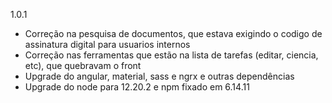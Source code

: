 1.0.1

* Correção na pesquisa de documentos, que estava exigindo o codigo de assinatura digital para usuarios internos
* Correção nas ferramentas que estão na lista de tarefas (editar, ciencia, etc), que quebravam o front
* Upgrade do angular, material, sass e ngrx e outras dependências
* Upgrade do node para 12.20.2 e npm fixado em 6.14.11

